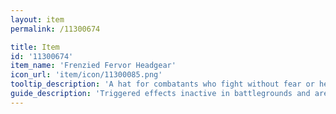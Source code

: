 ```yaml
---
layout: item
permalink: /11300674

title: Item
id: '11300674'
item_name: 'Frenzied Fervor Headgear'
icon_url: 'item/icon/11300085.png'
tooltip_description: 'A hat for combatants who fight without fear or hesitation.'
guide_description: 'Triggered effects inactive in battlegrounds and arenas.'
---
```

